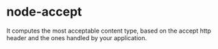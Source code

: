 node-accept
===========

It computes the most acceptable content type, based on the accept http header and the ones handled by your application.

